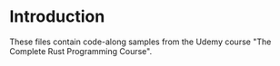 # Introduction

These files contain code-along samples from the Udemy course "The Complete Rust Programming Course".
